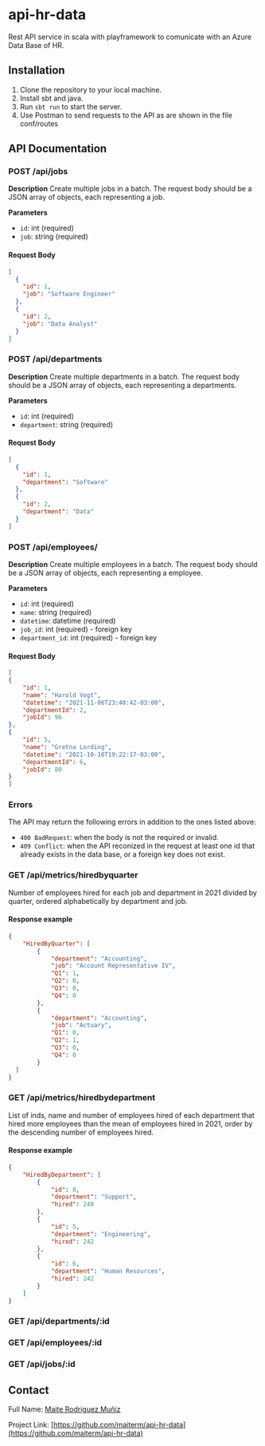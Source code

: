 # api-hr-data

Rest API service in scala with playframework to comunicate with an Azure Data Base of HR.


## Installation

1. Clone the repository to your local machine.
2. Install sbt and java.
3. Run `sbt run` to start the server.
4. Use Postman to send requests to the API as are shown in the file conf/routes

## API Documentation

  

### POST  /api/jobs              
**Description**
Create multiple jobs in a batch. The request body should be a JSON array of objects, each representing a job.


**Parameters**
- `id`: int (required)
- `job`: string (required)


#### Request Body
```json
[
  {
    "id": 1,
    "job": "Software Engineer"
  },
  {
    "id": 2,
    "job": "Data Analyst"
  } 
]
```





### POST  /api/departments   

**Description**
Create multiple departments in a batch. The request body should be a JSON array of objects, each representing a departments.


**Parameters**
- `id`: int (required)
- `department`: string (required)

#### Request Body
```json
[
  {
    "id": 1,
    "department": "Software"
  },
  {
    "id": 2,
    "department": "Data"
  } 
]
```
       
### POST  /api/employees/       

**Description**
Create multiple employees in a batch. The request body should be a JSON array of objects, each representing a employee.


**Parameters**
- `id`: int (required)
- `name`: string (required)
- `datetime`: datetime (required)
- `job_id`: int (required) - foreign key
- `department_id`: int (required) - foreign key

#### Request Body
```json
[
{
    "id": 1,
    "name": "Harold Vogt",
    "datetime": "2021-11-06T23:48:42-03:00",
    "departmentId": 2,
    "jobId": 96
},
{
    "id": 5,
    "name": "Gretna Lording",
    "datetime": "2021-10-10T19:22:17-03:00",
    "departmentId": 6,
    "jobId": 80
}
]
```


### Errors

The API may return the following errors in addition to the ones listed above:

- `400 BadRequest`: when the body is not the required or invalid.
- `409 Conflict`: when the API reconized in the request at least one id that already exists in the data base, or a foreign key does not exist.



### GET     /api/metrics/hiredbyquarter  
Number of employees hired for each job and department in 2021 divided by quarter, ordered alphabetically by department and job. 

#### Response example
```json
{
    "HiredByQuarter": [
        {
            "department": "Accounting",
            "job": "Account Representative IV",
            "Q1": 1,
            "Q2": 0,
            "Q3": 0,
            "Q4": 0
        },
        {
            "department": "Accounting",
            "job": "Actuary",
            "Q1": 0,
            "Q2": 1,
            "Q3": 0,
            "Q4": 0
        }
  ]
}
```

### GET     /api/metrics/hiredbydepartment

List of inds, name and number of employees hired of each department that hired more employees than the mean of employees hired in 2021, order by the descending number of employees hired. 

#### Response example
```json
{
    "HiredByDepartment": [
        {
            "id": 8,
            "department": "Support",
            "hired": 248
        },
        {
            "id": 5,
            "department": "Engineering",
            "hired": 242
        },
        {
            "id": 6,
            "department": "Human Resources",
            "hired": 242
        }
    ]
}
```

### GET  /api/departments/:id 
### GET  /api/employees/:id  
### GET  /api/jobs/:id

## Contact

Full Name: [Maite Rodriguez Muñiz](mailto:rodriguezmmaite@gmail.com)

Project Link: [https://github.com/maiterm/api-hr-data](https://github.com/maiterm/api-hr-data)
